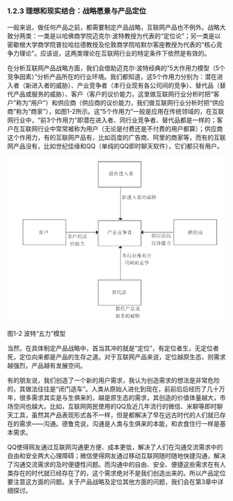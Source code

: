 ### 1.2.3 理想和现实结合：战略愿景与产品定位

一般来说，做任何产品之前，都需要制定产品战略，互联网产品也不例外。战略大致分两类：一类是以哈佛商学院迈克尔·波特教授为代表的“定位论”；另一类是以密歇根大学商学院普拉哈拉德教授及伦敦商学院哈默尔客座教授为代表的“核心竞争力理论”。应该说，这两类理论在互联网行业的特定条件下依然是有效的。

在分析互联网产品战略方面，我们会借助迈克尔·波特经典的“5大作用力模型（5个竞争因素）”分析产品所在的行业环境。我们都知道，这5个作用力分别为：潜在进入者（新进入者的威胁）、产业竞争者（本行业现有各公司间的竞争）、替代品（替代产品或服务的威胁）、客户（客户的议价能力，这里做互联网行业分析时把“客户”称为“用户”）和供应商（供应商的议价能力，我们做互联网行业分析时把“供应商”称为“商家”），如图1-2所示。这“5个作用力”一般是应用在传统领域的，在互联网行业中，“前3个作用力”即潜在进入者、同行业竞争者、替代品都是一样的；客户在互联网行业中常常被称为用户（无论是付费还是不付费的用户都算）；供应商这个作用力，有的互联网产品有，比如百度的广告商、阿里的商家等，而有的互联网产品没有，比如世纪佳缘和QQ（单纯的QQ即时聊天软件），它们都只有用户。

![](images/image01446.jpeg)

图1-2 波特“五力”模型

当然，在具体制定产品战略中，首当其冲的就是“定位”，有定位者生，无定位者死，定位向来都是产品的生存之道。对于互联网产品来说，定位越原生态，则需求越强烈，产品越有发展空间。

有的朋友说，我们创造了一个新的用户需求，我认为创造需求的想法是非常危险的，其做法往往是“闭门造车”。人类从原始人进化到现在，前前后后经历了几十万年，很多需求其实是与生俱来的，越是原生态的需求，其创造的价值体量越大，市场空间也越大。比如，互联网网民使用的QQ及近几年流行的微信、米聊等即时聊天工具，虽然其产品表现形式各不一样，但是都解决了早在远古时代的人们就已存在的需求——沟通。德鲁克说，沟通是人类与生俱来的本能，和衣食住行一样是基本需求。

QQ使得网友通过互联网沟通更方便、成本更低，解决了人们在沟通交流需求中的自由和安全两大心理障碍；微信使得网友通过移动互联网随时随地快捷沟通，解决了沟通交流需求的及时便捷性问题。而沟通中的自由、安全、便捷这些需求在有人类存在的时代就已经存在了的，这个需求绝对不是我们创造出来的。所以产品定位要注意这方面的问题。关于产品战略及定位其他方面的问题，我们会在第3章中详细探讨。
